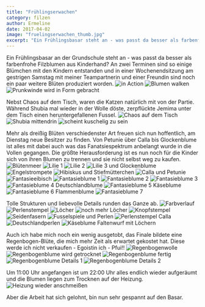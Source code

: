 ```yaml
---
title: "Frühlingserwachen"
category: filzen
author: Ermeline
date: 2017-04-02
image: "fruelingserwachen_thumb.jpg"
excerpt: "Ein Frühlingsbasar steht an - was passt da besser als farbenfrohe Filzblumen aus Kinderhand?"
---
```

Ein Frühlingsbasar an der Grundschule steht an - was passt da besser als farbenfrohe Filzblumen aus Kinderhand? An zwei Terminen sind so einige Blümchen mit den Kindern entstanden und in einer Wochenendsitzung am gestrigen Samstag mit meiner Teampartnerin und einer Freundin sind noch ein paar weitere Blüten produziert worden.
![in Action](_1040745.JPG)
![Blumen walken](_1040746.JPG)
![Prunkwinde wird in Form gebracht](_1040747.JPG)

Nebst Chaos auf dem Tisch, waren die Katzen natürlich mit von der Partie. Während Shubia mal wieder in der Wolle döste, zerpflückte Jemima unter dem Tisch einen heruntergefallenen Fussel. 
![Chaos auf dem Tisch](_1040748.JPG)
![Shubia mittendrin](_1040754.JPG)
![scheint kuschelig zu sein](_1040758.JPG)

Mehr als dreißig Blüten verschiedenster Art freuen sich nun hoffentlich, am Dienstag neue Besitzer zu finden. Von Petunie über Calla bis Glockenblume ist alles mit dabei auch was das Fanatsiespektrum anbelangt wurde in die Vollen gegangen. Die größte Herausforderung ist es nun noch für die Kinder sich von ihren Blumen zu trennen und sie nicht selbst weg zu kaufen. 
![Blütenmeer](_1040767.JPG)
![Lilie 1](_1040769.JPG)
![Lilie 2](_1040770.JPG)
![Lilie 3 und Glockenblume](_1040772.JPG)
![Engelstrompete](_1040776.JPG)
![Hibiskus und Stiefmütterchen](_1040783.JPG)
![Calla und Petunie](_1040785.JPG)
![Fantasieeibisch](_1040771.JPG)
![Fantasieblume 1](_1040773.JPG)
![Fantasieblume 2](_1040775.JPG)
![Fantasieblume 3](_1040777.JPG)
![Fantasieblume 4 Deutschlandblume](_1040778.JPG)
![Fantasieblume 5 Käseblume](_1040780.JPG)
![Fantasieblume 6 Flammenblume](_1040781.JPG)
![Fantasieblume 7](_1040784.JPG)

Tolle Strukturen und liebevolle Details runden das Ganze ab.
![Farbverlauf](_1040787.JPG)
![Perlenstempel](_1040788.JPG)
![Löcher](_1040789.JPG)
![noch mehr Löcher](_1040792.JPG)
![Knopfstempel](_1040794.JPG)
![Seidenfasern](_1040795.JPG)
![Fusselspiele und Perlen](_1040797.JPG)
![Perlenstempel Calla](_1040798.JPG)
![Deutschlandperlen](_1040799.JPG)
![Käseblume Faltenwurf mit Löchern](_1040800.JPG)

Auch ich habe mich noch ein wenig ausgetobt, das Finale bildete eine Regenbogen-Blüte, die mich mehr Zeit als erwartet gekostet hat. Diese werde ich nicht verkaufen - Egoistin ich - Pfui!!
![Regenbogenwolle](_1040755.JPG)
![Regenbogenblume wird getrocknet](_1040765.JPG)
![Regenbogenblume fertig](_1040807.JPG)
![Regenbogenblume Details 1](_1040802.JPG)
![Regenbogenblume Details 2](_1040803.JPG)

Um 11:00 Uhr angefangen ist um 22:00 Uhr alles endlich wieder aufgeräumt und die Blumen liegen zum Trocknen auf der Heizung.
![Heizung wieder anschmeißen](_1040750.JPG)

Aber die Arbeit hat sich gelohnt, bin nun sehr gespannt auf den Basar.

